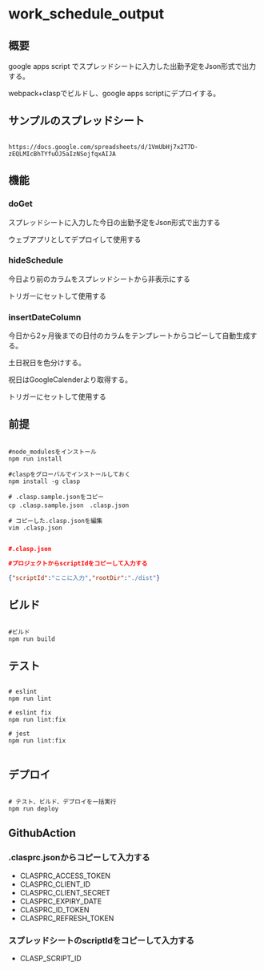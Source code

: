 # work_schedule_output

## 概要

google apps script でスプレッドシートに入力した出勤予定をJson形式で出力する。

webpack+claspでビルドし、google apps scriptにデプロイする。

## サンプルのスプレッドシート

```url

https://docs.google.com/spreadsheets/d/1VmUbHj7x2T7D-zEQLMIcBhTYfuOJ5aIzNSojfqxAIJA

```

## 機能

### doGet

スプレッドシートに入力した今日の出勤予定をJson形式で出力する

ウェブアプリとしてデプロイして使用する

### hideSchedule

今日より前のカラムをスプレッドシートから非表示にする

トリガーにセットして使用する

### insertDateColumn

今日から2ヶ月後までの日付のカラムをテンプレートからコピーして自動生成する。

土日祝日を色分けする。

祝日はGoogleCalenderより取得する。

トリガーにセットして使用する

## 前提

``` shell

#node_modulesをインストール
npm run install

#claspをグローバルでインストールしておく
npm install -g clasp

# .clasp.sample.jsonをコピー
cp .clasp.sample.json　.clasp.json

# コピーした.clasp.jsonを編集
vim .clasp.json

```

``` json

#.clasp.json

#プロジェクトからscriptIdをコピーして入力する

{"scriptId":"ここに入力","rootDir":"./dist"}

```

## ビルド

``` shell

#ビルド
npm run build

```

## テスト

``` shell

# eslint
npm run lint

# eslint fix
npm run lint:fix

# jest
npm run lint:fix


```

## デプロイ

``` shell

# テスト、ビルド、デプロイを一括実行
npm run deploy

```

## GithubAction

### .clasprc.jsonからコピーして入力する

- CLASPRC_ACCESS_TOKEN
- CLASPRC_CLIENT_ID
- CLASPRC_CLIENT_SECRET
- CLASPRC_EXPIRY_DATE
- CLASPRC_ID_TOKEN
- CLASPRC_REFRESH_TOKEN

### スプレッドシートのscriptIdをコピーして入力する

- CLASP_SCRIPT_ID
